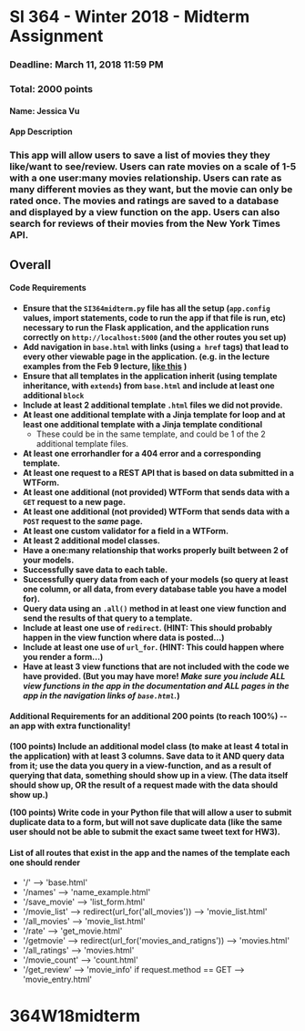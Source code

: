 # SI 364 - Winter 2018 - Midterm Assignment

### Deadline: March 11, 2018 11:59 PM
### Total: 2000 points

#### Name: Jessica Vu
#### App Description
### This app will allow users to save a list of movies they they like/want to see/review. Users can rate movies on a scale of 1-5 with a one user:many movies relationship. Users can rate as many different movies as they want, but the movie can only be rated once. The movies and ratings are saved to a database and displayed by a view function on the app. Users can also search for reviews of their movies from the New York Times API.

## Overall

#### Code Requirements

- **Ensure that the `SI364midterm.py` file has all the setup (`app.config` values, import statements, code to run the app if that file is run, etc) necessary to run the Flask application, and the application runs correctly on `http://localhost:5000` (and the other routes you set up)**
- **Add navigation in `base.html` with links (using `a href` tags) that lead to every other viewable page in the application. (e.g. in the lecture examples from the Feb 9 lecture, [like this](https://www.dropbox.com/s/hjcls4cfdkqwy84/Screenshot%202018-02-15%2013.26.32.png?dl=0) )**
- **Ensure that all templates in the application inherit (using template inheritance, with `extends`) from `base.html` and include at least one additional `block`**
- **Include at least 2 additional template `.html` files we did not provide.**
- **At least one additional template with a Jinja template for loop and at least one additional template with a Jinja template conditional**
    - These could be in the same template, and could be 1 of the 2 additional template files.
- **At least one errorhandler for a 404 error and a corresponding template.**
- **At least one request to a REST API that is based on data submitted in a WTForm.**
- **At least one additional (not provided) WTForm that sends data with a `GET` request to a new page.**
- **At least one additional (not provided) WTForm that sends data with a `POST` request to the *same* page.**
- **At least one custom validator for a field in a WTForm.**
- **At least 2 additional model classes.**
- **Have a one:many relationship that works properly built between 2 of your models.**
- **Successfully save data to each table.**
- **Successfully query data from each of your models (so query at least one column, or all data, from every database table you have a model for).**
- **Query data using an `.all()` method in at least one view function and send the results of that query to a template.**
- **Include at least one use of `redirect`. (HINT: This should probably happen in the view function where data is posted...)**
- **Include at least one use of `url_for`. (HINT: This could happen where you render a form...)**
- **Have at least 3 view functions that are not included with the code we have provided. (But you may have more! *Make sure you include ALL view functions in the app in the documentation and ALL pages in the app in the navigation links of `base.html`.*)**

#### Additional Requirements for an additional 200 points (to reach 100%) -- an app with extra functionality!

**(100 points) Include an additional model class (to make at least 4 total in the application) with at least 3 columns. Save data to it AND query data from it; use the data you query in a view-function, and as a result of querying that data, something should show up in a view. (The data itself should show up, OR the result of a request made with the data should show up.)**

**(100 points) Write code in your Python file that will allow a user to submit duplicate data to a form, but will not save duplicate data (like the same user should not be able to submit the exact same tweet text for HW3).**

#### List of all routes that exist in the app and the names of the template each one should render
- '/' --> 'base.html'
- '/names' --> 'name_example.html'
- '/save_movie' --> 'list_form.html'
- '/movie_list' --> redirect(url_for('all_movies')) --> 'movie_list.html'
- '/all_movies' --> 'movie_list.html'
- '/rate' --> 'get_movie.html'
- '/getmovie' --> redirect(url_for('movies_and_ratigns')) --> 'movies.html'
- '/all_ratings' --> 'movies.html'
- '/movie_count' --> 'count.html'
- '/get_review' --> 'movie_info' if request.method == GET --> 'movie_entry.html'




# 364W18midterm
